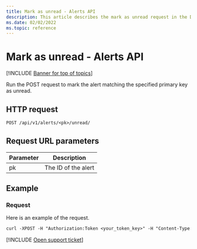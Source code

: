 ```yaml
---
title: Mark as unread - Alerts API
description: This article describes the mark as unread request in the Defender for Cloud Apps Alerts API.
ms.date: 02/02/2022
ms.topic: reference
---
```

# Mark as unread - Alerts API

[!INCLUDE [Banner for top of topics](includes/banner.md)]

Run the POST request to mark the alert matching the specified primary key as unread.

## HTTP request

```rest
POST /api/v1/alerts/<pk>/unread/
```

## Request URL parameters

| Parameter | Description |
| --- | --- |
| pk | The ID of the alert |

## Example

### Request

Here is an example of the request.

```rest
curl -XPOST -H "Authorization:Token <your_token_key>" -H "Content-Type: application/json" "https://<tenant_id>.<tenant_region>.contoso.com/api/v1/alerts/<pk>/unread/"
```

[!INCLUDE [Open support ticket](includes/support.md)]
